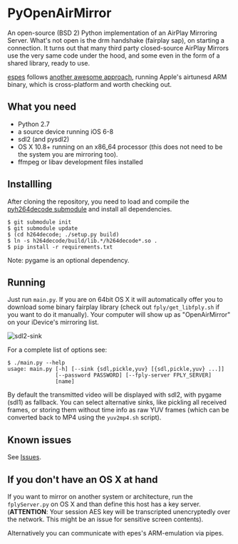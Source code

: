 # PyOpenAirMirror
An open-source (BSD 2) Python implementation of an AirPlay Mirroring Server.
What's not open is the drm handshake (fairplay sap), on starting a connection. It turns out that many third party closed-source AirPlay Mirrors use the very same code under the hood, and some even in the form of a shared library, ready to use.

[espes](https://github.com/espes) follows [another awesome approach](https://github.com/espes/Slave-in-the-Magic-Mirror), running Apple's airtunesd ARM binary, which is cross-platform and worth checking out.

## What you need
- Python 2.7
- a source device running iOS 6-8
- sdl2 (and pysdl2)
- OS X 10.8+ running on an x86_64 processor (this does not need to be the system you are mirroring too).
- ffmpeg or libav development files installed

## Installling
After cloning the repository, you need to load and compile the [pyh264decode submodule](https://github.com/tzwenn/pyh264decode) and install all dependencies.

```
$ git submodule init
$ git submodule update
$ (cd h264decode; ./setup.py build)
$ ln -s h264decode/build/lib.*/h264decode*.so .
$ pip install -r requirements.txt
```

Note: pygame is an optional dependency.

## Running

Just run ```main.py```. If you are on 64bit OS X it will automatically offer you to download some binary fairplay library (check out ```fply/get_libfply.sh``` if you want to do it manually). Your computer will show up as "OpenAirMirror" on your iDevice's mirroring list.

![sdl2-sink](http://i.imgur.com/y29QmIG.png)

For a complete list of options see:

```
$ ./main.py --help
usage: main.py [-h] [--sink {sdl,pickle,yuv} [{sdl,pickle,yuv} ...]]
               [--password PASSWORD] [--fply-server FPLY_SERVER]
               [name]
```

By default the transmitted video will be displayed with sdl2, with pygame (sdl1) as fallback. You can select alternative sinks, like pickling all received frames, or storing them without time info as raw YUV frames (which can be converted back to MP4 using the ```yuv2mp4.sh``` script).

## Known issues

See [Issues](https://github.com/tzwenn/PyOpenAirMirror/issues).

## If you don't have an OS X at hand

If you want to mirror on another system or architecture, run the ```fplyServer.py``` on OS X and than define this host has a key server. (**ATTENTION**: Your session AES key will be transcripted unencryptedly over the network. This might be an issue for sensitive screen contents).

Alternatively you can communicate with epes's ARM-emulation via pipes.
